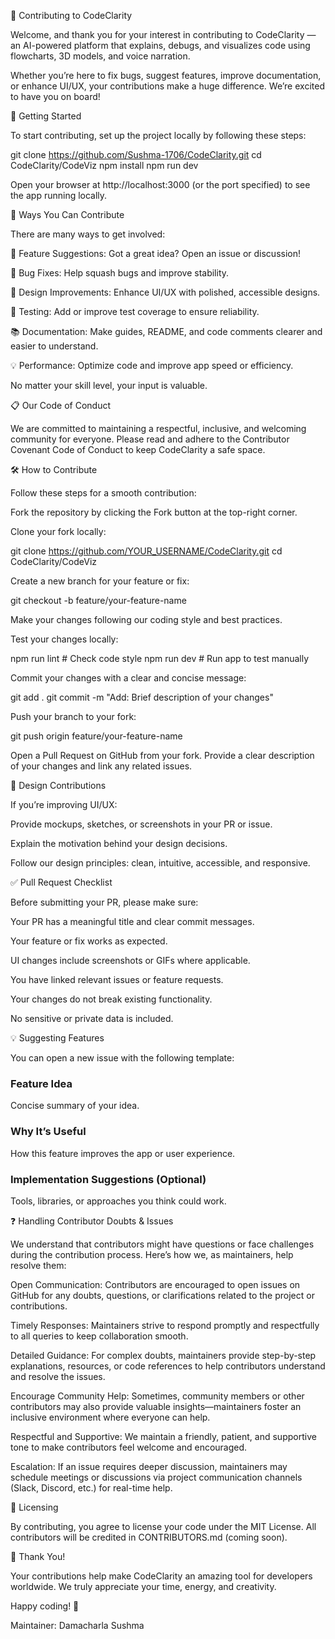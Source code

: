 🤝 Contributing to CodeClarity

Welcome, and thank you for your interest in contributing to CodeClarity — an AI-powered platform that explains, debugs, and visualizes code using flowcharts, 3D models, and voice narration.

Whether you’re here to fix bugs, suggest features, improve documentation, or enhance UI/UX, your contributions make a huge difference. We’re excited to have you on board!

🚀 Getting Started

To start contributing, set up the project locally by following these steps:

git clone https://github.com/Sushma-1706/CodeClarity.git
cd CodeClarity/CodeViz
npm install
npm run dev


Open your browser at http://localhost:3000 (or the port specified) to see the app running locally.

🎯 Ways You Can Contribute

There are many ways to get involved:

🧠 Feature Suggestions: Got a great idea? Open an issue or discussion!

🐞 Bug Fixes: Help squash bugs and improve stability.

🎨 Design Improvements: Enhance UI/UX with polished, accessible designs.

🧪 Testing: Add or improve test coverage to ensure reliability.

📚 Documentation: Make guides, README, and code comments clearer and easier to understand.

💡 Performance: Optimize code and improve app speed or efficiency.

No matter your skill level, your input is valuable.

📋 Our Code of Conduct

We are committed to maintaining a respectful, inclusive, and welcoming community for everyone. Please read and adhere to the Contributor Covenant Code of Conduct to keep CodeClarity a safe space.

🛠 How to Contribute

Follow these steps for a smooth contribution:

Fork the repository by clicking the Fork button at the top-right corner.

Clone your fork locally:

git clone https://github.com/YOUR_USERNAME/CodeClarity.git
cd CodeClarity/CodeViz


Create a new branch for your feature or fix:

git checkout -b feature/your-feature-name


Make your changes following our coding style and best practices.

Test your changes locally:

npm run lint    # Check code style
npm run dev     # Run app to test manually


Commit your changes with a clear and concise message:

git add .
git commit -m "Add: Brief description of your changes"


Push your branch to your fork:

git push origin feature/your-feature-name


Open a Pull Request on GitHub from your fork. Provide a clear description of your changes and link any related issues.

🎨 Design Contributions

If you’re improving UI/UX:

Provide mockups, sketches, or screenshots in your PR or issue.

Explain the motivation behind your design decisions.

Follow our design principles: clean, intuitive, accessible, and responsive.

✅ Pull Request Checklist

Before submitting your PR, please make sure:

Your PR has a meaningful title and clear commit messages.

Your feature or fix works as expected.

UI changes include screenshots or GIFs where applicable.

You have linked relevant issues or feature requests.

Your changes do not break existing functionality.

No sensitive or private data is included.

💡 Suggesting Features

You can open a new issue with the following template:

### Feature Idea
Concise summary of your idea.

### Why It’s Useful
How this feature improves the app or user experience.

### Implementation Suggestions (Optional)
Tools, libraries, or approaches you think could work.

❓ Handling Contributor Doubts & Issues

We understand that contributors might have questions or face challenges during the contribution process. Here’s how we, as maintainers, help resolve them:

Open Communication: Contributors are encouraged to open issues on GitHub for any doubts, questions, or clarifications related to the project or contributions.

Timely Responses: Maintainers strive to respond promptly and respectfully to all queries to keep collaboration smooth.

Detailed Guidance: For complex doubts, maintainers provide step-by-step explanations, resources, or code references to help contributors understand and resolve the issues.

Encourage Community Help: Sometimes, community members or other contributors may also provide valuable insights—maintainers foster an inclusive environment where everyone can help.

Respectful and Supportive: We maintain a friendly, patient, and supportive tone to make contributors feel welcome and encouraged.

Escalation: If an issue requires deeper discussion, maintainers may schedule meetings or discussions via project communication channels (Slack, Discord, etc.) for real-time help.

🧾 Licensing

By contributing, you agree to license your code under the MIT License. All contributors will be credited in CONTRIBUTORS.md (coming soon).

🙏 Thank You!

Your contributions help make CodeClarity an amazing tool for developers worldwide. We truly appreciate your time, energy, and creativity.

Happy coding! 💙

Maintainer: Damacharla Sushma